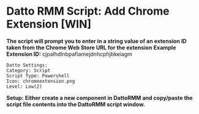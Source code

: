 # Datto RMM Script: Add Chrome Extension [WIN]
**The script will prompt you to enter in a string value of an extension ID taken from the Chrome Web Store URL for the extension**
**Example Extension ID:** cjpalhdlnbpafiamejdnhcphjbkeiagm

```
Datto Settings:
Category: Script
Script Type: Powershell
Icon: chromeextension.png
Level: Low(2)
```
**Setup:**
**Either create a new component in DattoRMM and copy/paste the script file contents into the DattoRMM script window.**
